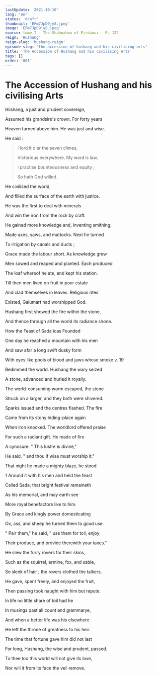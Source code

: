 ```yaml
---
lastUpdate: '2021-10-10'
lang: 'en'
status: 'draft'
thumbnail: 'EFm7JpD9jy8.jpeg'
image: 'EFm7JpD9jy8.jpeg'
source: tome I - The Shahnahma of Firdausi - P. 122
reign: 'Hushang'
reign-slug: 'hushang-reign'
episode-slug: 'the-accession-of-hushang-and-his-civilising-arts'
title: 'The Accession of Hushang and his civilising Arts'
tags: []
order: '001'
---
```


<!-- LTeX: language=en -->

# The Accession of Hushang and his civilising Arts

Hiishang, a just and prudent sovereign,

Assumed his grandsire's crown. For forty years

Heaven turned above him. He was just and wise.

He said :

> I lord it o'er the seven climes,
>
> Victorious everywhere. My word is law,
>
> I practise bounteousness and equity ;
>
> So hath God willed.

He civilised the world,

And filled the surface of the earth with justice.

He was the first to deal with minerals

And win the iron from the rock by craft.

He gained more knowledge and, inventing smithing,

Made axes, saws, and mattocks. Next he turned

To irrigation by canals and ducts ;

Grace made the labour short. As knowledge grew

Men sowed and reaped and planted. Each produced

The loaf whereof he ate, and kept his station.

Till then men lived on fruit in poor estate

And clad themselves in leaves. Religious rites

Existed, Gaiumart had worshipped God.

Hushang first showed the fire within the stone,

And thence through all the world its radiance shone.

How the Feast of Sada icas Founded

One day he reached a mountain with his men

And saw afar a long swift dusky form

With eyes like pools of blood and jaws whose smoke v. 19

Bedimmed the world. Hushang the wary seized

A stone, advanced and hurled it royally.

The world-consuming worm escaped, the stone

Struck on a larger, and they both were shivered.

Sparks issued and the centres flashed. The fire

Came from its stony hiding-place again

When iron knocked. The worldlord offered praise

For such a radiant gift. He made of fire

A cynosure. " This lustre is divine,"

He said, " and thou if wise must worship it."

That night he made a mighty blaze, he stood

1 Around it with his men and held the feast

Called Sada; that bright festival remaineth

As his memorial, and may earth see

More royal benefactors like to him.

By Grace and kingly power domesticating

Ox, ass, and sheep he turned them to good use.

" Pair them," he said, " use them for toil, enjoy

Their produce, and provide therewith your taxes."

He slew the furry rovers for their skins,

Such as the squirrel, ermine, fox, and sable,

So sleek of hair ; the rovers clothed the talkers.

He gave, spent freely, and enjoyed the fruit,

Then passing took naught with him but repute.

In life no little share of toil had he

In musings past all count and grammarye,

And when a better life was his elsewhere

He left the throne of greatness to his heir.

The time that fortune gave him did not last

For long, Hushang, the wise and prudent, passed.

To thee too this world will not give its love,

Nor will it from its face the veil remove.
